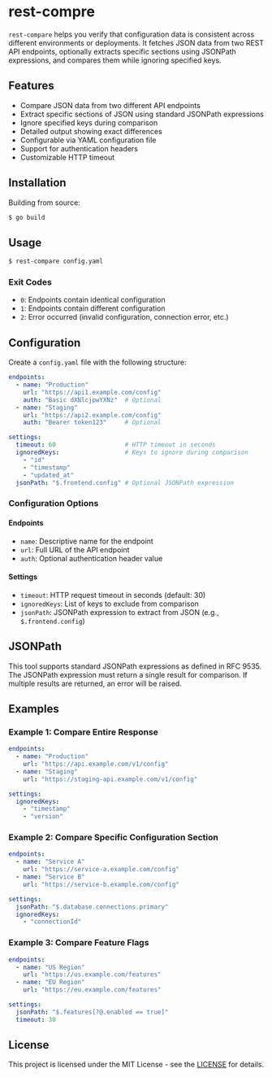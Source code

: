# rest-compre

`rest-compare` helps you verify that configuration data is consistent across different environments or deployments. It fetches JSON data from two REST API endpoints, optionally extracts specific sections using JSONPath expressions, and compares them while ignoring specified keys.

## Features

- Compare JSON data from two different API endpoints
- Extract specific sections of JSON using standard JSONPath expressions
- Ignore specified keys during comparison
- Detailed output showing exact differences
- Configurable via YAML configuration file
- Support for authentication headers
- Customizable HTTP timeout

## Installation

Building from source:

```bash
$ go build
```

## Usage

```bash
$ rest-compare config.yaml
```

### Exit Codes

- `0`: Endpoints contain identical configuration
- `1`: Endpoints contain different configuration
- `2`: Error occurred (invalid configuration, connection error, etc.)

## Configuration

Create a `config.yaml` file with the following structure:

```yaml
endpoints:
  - name: "Production"
    url: "https://api1.example.com/config"
    auth: "Basic dXNlcjpwYXNz"  # Optional
  - name: "Staging"
    url: "https://api2.example.com/config"
    auth: "Bearer token123"     # Optional

settings:
  timeout: 60                   # HTTP timeout in seconds
  ignoredKeys:                  # Keys to ignore during comparison
    - "id"
    - "timestamp"
    - "updated_at"
  jsonPath: "$.frontend.config" # Optional JSONPath expression
```

### Configuration Options

#### Endpoints

- `name`: Descriptive name for the endpoint
- `url`: Full URL of the API endpoint
- `auth`: Optional authentication header value

#### Settings

- `timeout`: HTTP request timeout in seconds (default: 30)
- `ignoredKeys`: List of keys to exclude from comparison
- `jsonPath`: JSONPath expression to extract from JSON (e.g., `$.frontend.config`)

## JSONPath

This tool supports standard JSONPath expressions as defined in RFC 9535. The JSONPath expression must return a single result for comparison. If multiple results are returned, an error will be raised.

## Examples

### Example 1: Compare Entire Response

```yaml
endpoints:
  - name: "Production"
    url: "https://api.example.com/v1/config"
  - name: "Staging"
    url: "https://staging-api.example.com/v1/config"

settings:
  ignoredKeys:
    - "timestamp"
    - "version"
```

### Example 2: Compare Specific Configuration Section

```yaml
endpoints:
  - name: "Service A"
    url: "https://service-a.example.com/config"
  - name: "Service B"
    url: "https://service-b.example.com/config"

settings:
  jsonPath: "$.database.connections.primary"
  ignoredKeys:
    - "connectionId"
```

### Example 3: Compare Feature Flags

```yaml
endpoints:
  - name: "US Region"
    url: "https://us.example.com/features"
  - name: "EU Region"
    url: "https://eu.example.com/features"

settings:
  jsonPath: "$.features[?@.enabled == true]"
  timeout: 30
```

## License

This project is licensed under the MIT License - see the [LICENSE](https://opensource.org/license/mit) for details.

